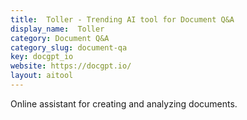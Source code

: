 ```yaml
---
title:  Toller - Trending AI tool for Document Q&A
display_name:  Toller
category: Document Q&A
category_slug: document-qa
key: docgpt_io
website: https://docgpt.io/
layout: aitool
---
```


Online assistant for creating and analyzing documents.
